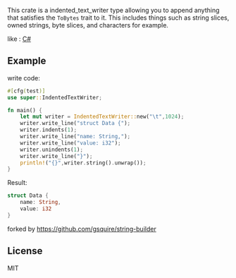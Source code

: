 This crate is a indented_text_writer type allowing you to append anything that satisfies the
`ToBytes` trait to it. This includes things such as string slices, owned strings, byte slices,
and characters for example.

like : [C#](https://learn.microsoft.com/en-us/dotnet/api/system.codedom.compiler.indentedtextwriter) 
## Example
write code:
```rust
#[cfg(test)]
use super::IndentedTextWriter;

fn main() {
    let mut writer = IndentedTextWriter::new("\t",1024);
    writer.write_line("struct Data {");
    writer.indents(1);
    writer.write_line("name: String,");
    writer.write_line("value: i32");
    writer.unindents(1);
    writer.write_line("}");
    println!("{}",writer.string().unwrap());
}
```
Result:
```rust
struct Data {
	name: String,
	value: i32
}
```

forked by https://github.com/gsquire/string-builder
## License
MIT